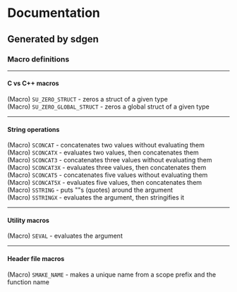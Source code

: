 # Documentation  
## Generated by sdgen  
### Macro definitions

---

#### C vs C++ macros
(Macro) `SU_ZERO_STRUCT` - zeros a struct of a given type  
(Macro) `SU_ZERO_GLOBAL_STRUCT` - zeros a global struct of a given type  

---

#### String operations
(Macro) `SCONCAT` - concatenates two values without evaluating them  
(Macro) `SCONCATX` - evaluates two values, then concatenates them  
(Macro) `SCONCAT3` - concatenates three values without evaluating them  
(Macro) `SCONCAT3X` - evaluates three values, then concatenates them  
(Macro) `SCONCAT5` - concatenates five values without evaluating them  
(Macro) `SCONCAT5X` - evaluates five values, then concatenates them  
(Macro) `SSTRING` - puts ""s (quotes) around the argument  
(Macro) `SSTRINGX` - evaluates the argument, then stringifies it  

---

#### Utility macros
(Macro) `SEVAL` - evaluates the argument  

---

#### Header file macros
(Macro) `SMAKE_NAME` - makes a unique name from a scope prefix and the function name  
